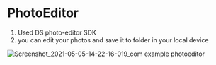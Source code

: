 # PhotoEditor

1. Used DS photo-editor SDK
2. you can edit your photos and save it to folder in your local device


![Screenshot_2021-05-05-14-22-16-019_com example photoeditor](https://user-images.githubusercontent.com/75353031/117118670-afc88180-adae-11eb-9726-4b12555d37d6.jpg)

